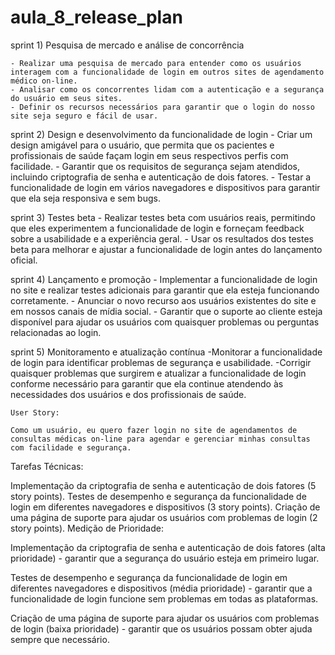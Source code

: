 # aula_8_release_plan


sprint 1) Pesquisa de mercado e análise de concorrência

    - Realizar uma pesquisa de mercado para entender como os usuários interagem com a funcionalidade de login em outros sites de agendamento médico on-line.
    - Analisar como os concorrentes lidam com a autenticação e a segurança do usuário em seus sites.
    - Definir os recursos necessários para garantir que o login do nosso site seja seguro e fácil de usar.

sprint 2) Design e desenvolvimento da funcionalidade de login
    - Criar um design amigável para o usuário, que permita que os pacientes e profissionais de saúde façam login em seus respectivos perfis com facilidade.
    - Garantir que os requisitos de segurança sejam atendidos, incluindo criptografia de senha e autenticação de dois fatores.
    - Testar a funcionalidade de login em vários navegadores e dispositivos para garantir que ela seja responsiva e sem bugs.


sprint 3) Testes beta
    - Realizar testes beta com usuários reais, permitindo que eles experimentem a funcionalidade de login e forneçam feedback sobre a usabilidade e a experiência geral.
    - Usar os resultados dos testes beta para melhorar e ajustar a funcionalidade de login antes do lançamento oficial.

sprint 4) Lançamento e promoção
    - Implementar a funcionalidade de login no site e realizar testes adicionais para garantir que ela esteja funcionando corretamente.
    - Anunciar o novo recurso aos usuários existentes do site e em nossos canais de mídia social.
    - Garantir que o suporte ao cliente esteja disponível para ajudar os usuários com quaisquer problemas ou perguntas relacionadas ao login.

sprint 5) Monitoramento e atualização contínua
    -Monitorar a funcionalidade de login para identificar problemas de segurança e usabilidade.
    -Corrigir quaisquer problemas que surgirem e atualizar a funcionalidade de login conforme necessário para garantir que ela continue atendendo às necessidades dos usuários e dos profissionais de saúde.



    User Story:

    Como um usuário, eu quero fazer login no site de agendamentos de consultas médicas on-line para agendar e gerenciar minhas consultas com facilidade e segurança.

Tarefas Técnicas:

Implementação da criptografia de senha e autenticação de dois fatores (5 story points).
Testes de desempenho e segurança da funcionalidade de login em diferentes navegadores e dispositivos (3 story points).
Criação de uma página de suporte para ajudar os usuários com problemas de login (2 story points).
Medição de Prioridade:

Implementação da criptografia de senha e autenticação de dois fatores (alta prioridade) - garantir que a segurança do usuário esteja em primeiro lugar.

Testes de desempenho e segurança da funcionalidade de login em diferentes navegadores e dispositivos (média prioridade) - garantir que a funcionalidade de login funcione sem problemas em todas as plataformas.


Criação de uma página de suporte para ajudar os usuários com problemas de login (baixa prioridade) - garantir que os usuários possam obter ajuda sempre que necessário.


